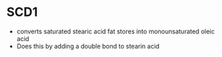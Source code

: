 # SCD1
 - converts saturated stearic acid fat stores into monounsaturated oleic acid 
 - Does this by adding a double bond to stearin acid
